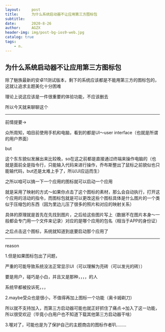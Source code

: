 ```yaml
---
layout:     post
title:      为什么系统启动器不让应用第三方图标包
subtitle:   
date:       2020-8-26
author:     AGZX
header-img: img/post-bg-ios9-web.jpg
catalog: true
tags:
    - n.
---
```


## 为什么系统启动器不让应用第三方图标包

除了魅族最新的安卓11测试版本，剩下的系统应该都是不能用第三方的图标包的，这就让追求主题美化十分困难

理论上说这应该是一件很重要的体验功能，不应该删去

所以今天就来聊聊这个

------



前情提要→

众所周知，咱目前使用手机和电脑，看到的都是UI～user interface（也就是所谓的用户界面）

but

这个东东貌似发展出来比较晚，so在这之前都是直接通过终端来操作电脑的（也就是面前全是指令行，只能输入代码来进行操作，乔布斯整出了鼠标之前貌似也只能输代码，but还是太难上手了，所以UI应运而生）

之所以咱可以搞一下一个应用的图标就可以启动一个应用

就是采用了映射的方式～如果你点击了这个图标的素材，那么会自动执行，打开这个应用的活动的指令，而图标包就是可以更改这些个图标具体是什么图片的一个类似于压缩包的东西（因为里边儿压了很多的照片和对应的映射关系）

具体的原理就是首先在先找到图片，之后给这些图片写上（数据不在图片本身～一般都会专门用一个文件来记录）对应的是哪个应用的包名（相当于APP的身份证）

之后点击这个图标，系统就知道到底要启动那个应用了

------

reason

1.但是如果图标包出了问题，

严重的可能导致系统没法正常显示UI（可以理解为亮砖（可以发光的砖））

要是用户，碰巧是小白，并且又是那种，，，，的人

系统早都被投诉死，，，

2.maybe受众也是很小，不值得再加上图标一个功能（奥卡姆剃刀）

所以就不支持加入，而第三方启动器可能也就正好抓住了痛点→加入了这一功能，所以很受欢迎（毕竟小白用户也不知道下载其他第三方启动器干啥）

3.喔对了，可能也是为了保护自己的主题商店的图标作者叭........

